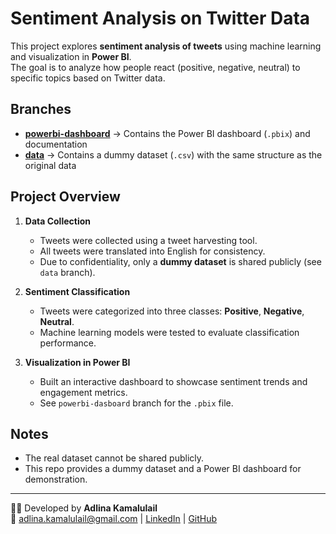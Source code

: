 # Sentiment Analysis on Twitter Data

This project explores **sentiment analysis of tweets** using machine learning and visualization in **Power BI**.  
The goal is to analyze how people react (positive, negative, neutral) to specific topics based on Twitter data.

## Branches
- **[powerbi-dashboard](../../tree/powerbi-dashboard)** → Contains the Power BI dashboard (`.pbix`) and documentation  
- **[data](../../tree/data)** → Contains a dummy dataset (`.csv`) with the same structure as the original data

## Project Overview
1. **Data Collection**  
   - Tweets were collected using a tweet harvesting tool.  
   - All tweets were translated into English for consistency.  
   - Due to confidentiality, only a **dummy dataset** is shared publicly (see `data` branch).

2. **Sentiment Classification**  
   - Tweets were categorized into three classes: **Positive**, **Negative**, **Neutral**.  
   - Machine learning models were tested to evaluate classification performance.  

3. **Visualization in Power BI**  
   - Built an interactive dashboard to showcase sentiment trends and engagement metrics.  
   - See `powerbi-dasboard` branch for the `.pbix` file.

## Notes
- The real dataset cannot be shared publicly.  
- This repo provides a dummy dataset and a Power BI dashboard for demonstration.  

---
👩‍💻 Developed by **Adlina Kamalulail**  
📧 adlina.kamalulail@gmail.com | [LinkedIn](https://linkedin.com/in/adlinak) | [GitHub](https://github.com/adlinadev)
